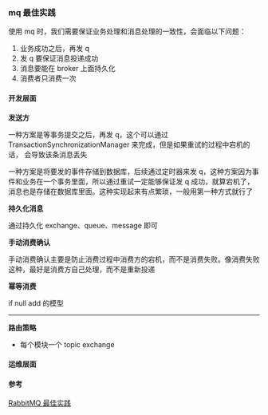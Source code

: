 ### mq 最佳实践

使用 mq 时，我们需要保证业务处理和消息处理的一致性，会面临以下问题：

1. 业务成功之后，再发 q
2. 发 q 要保证消息投递成功
3. 消息要能在 broker 上面持久化
4. 消费者只消费一次

#### 开发层面

**发送方**

一种方案是等事务提交之后，再发 q，这个可以通过 TransactionSynchronizationManager 来完成，但是如果重试的过程中宕机的话，
会导致该条消息丢失

一种方案是将要发的事件存储到数据库，后续通过定时器来发 q，这种方案因为事件和业务在一个事务里面，所以通过重试一定能够保证发 q
成功，就算宕机了，消息也是存储在数据库里面。这种实现起来有点繁琐，一般用第一种方式就行了

**持久化消息**

通过持久化 exchange、queue、message 即可

**手动消费确认**

手动消费确认主要是防止消费过程中消费方的宕机，而不是消费失败。像消费失败这种，最好是消费方自己处理，而不是重新投递

**幂等消费**

if null add 的模型

****

**路由策略**

* 每个模块一个 topic exchange

#### 运维层面





#### 参考

[RabbitMQ 最佳实践](https://www.cnblogs.com/davenkin/p/rabbitmq-best-practices.html)
